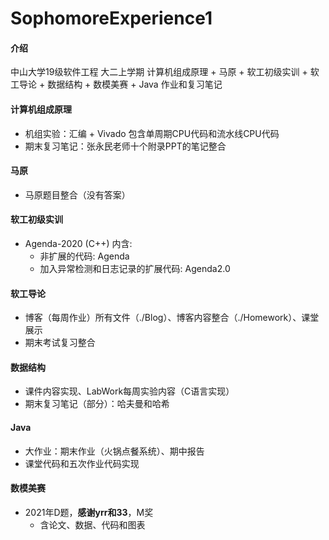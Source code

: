 # SophomoreExperience1

#### 介绍

中山大学19级软件工程 大二上学期 计算机组成原理 + 马原 + 软工初级实训 + 软工导论 + 数据结构 + 数模美赛 + Java 作业和复习笔记

#### 计算机组成原理

* 机组实验：汇编 + Vivado 包含单周期CPU代码和流水线CPU代码
* 期末复习笔记：张永民老师十个附录PPT的笔记整合

#### 马原

* 马原题目整合（没有答案）

#### 软工初级实训

* Agenda-2020 (C++) 内含:
  * 非扩展的代码: Agenda
  * 加入异常检测和日志记录的扩展代码: Agenda2.0

#### 软工导论

* 博客（每周作业）所有文件（./Blog）、博客内容整合（./Homework）、课堂展示
* 期末考试复习整合

#### 数据结构

* 课件内容实现、LabWork每周实验内容（C语言实现）
* 期末复习笔记（部分）：哈夫曼和哈希

#### Java

* 大作业：期末作业（火锅点餐系统）、期中报告
* 课堂代码和五次作业代码实现

#### 数模美赛

* 2021年D题，**感谢yrr和33**，M奖
  * 含论文、数据、代码和图表





